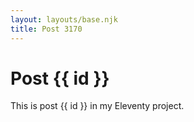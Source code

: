 ```yaml
---
layout: layouts/base.njk
title: Post 3170
---
```


# Post {{ id }}

This is post {{ id }} in my Eleventy project.
